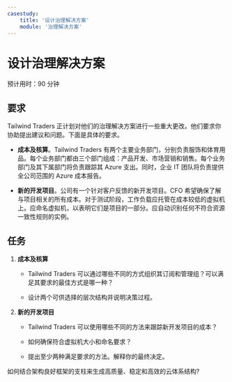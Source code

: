 ```yaml
---
casestudy:
    title: '设计治理解决方案'
    module: '治理解决方案'
---
```


# 设计治理解决方案

预计用时：90 分钟

## 要求

Tailwind Traders 正计划对他们的治理解决方案进行一些重大更改。他们要求你协助提出建议和问题。下面是具体的要求。

* **成本及核算**。Tailwind Traders 有两个主要业务部门，分别负责服饰和体育用品。每个业务部门都由三个部门组成：产品开发、市场营销和销售。每个业务部门及其下属部门将负责跟踪其 Azure 支出。同时，企业 IT 团队将负责提供全公司范围的 Azure 成本报告。

* **新的开发项目**。公司有一个针对客户反馈的新开发项目。CFO 希望确保了解与项目相关的所有成本。对于测试阶段，工作负载应托管在成本较低的虚拟机上。应命名虚拟机，以表明它们是项目的一部分。应自动识别任何不符合资源一致性规则的实例。

## 任务

1. **成本及核算** 

    * Tailwind Traders 可以通过哪些不同的方式组织其订阅和管理组？可以满足其要求的最佳方式是哪一种？ 

    * 设计两个可供选择的层次结构并说明决策过程。

2. **新的开发项目** 

    * Tailwind Traders 可以使用哪些不同的方法来跟踪新开发项目的成本？

    * 如何确保符合虚拟机大小和命名要求？ 

    * 提出至少两种满足要求的方法。解释你的最终决定。 

如何结合架构良好框架的支柱来生成高质量、稳定和高效的云体系结构?
